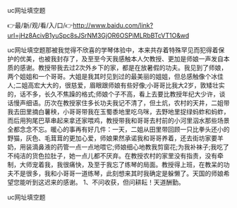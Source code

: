 uc网址填空题

👉最/新/观/看/入/口/👉http://www.baidu.com/link?url=jHz8AcivB1yuSpc8sJSrNM3GjOR6OSPiMLRbBTcVT1O&wd

uc网址填空题那被我觉得不欣喜的学琴体验中，本来共存着特殊罕见而犯得着保护的优美，也被我封存了，及至至今天我感触本人欠教授、更加是师娘一声发自本质的感谢。教授带我去过2次外乡下的家，都是在放暑假的功夫。我见到了师娘，两个姐姐和一个哥哥。大姐是我其时见到过的最美丽的姐姐，但总感触像个冰佳人;二姐高宏大大的，很慈爱，眉眼跟师娘有些好像;小哥哥比我大2岁，敦矮壮实的，话不多，长久不焦躁的格式;师娘个子不高，看上去要比教授年纪大少许，谈话慢声细语。历次在教授家住多长功夫我记不清了，但土炕，农村的天井，二姐带我去田里摘白薯秧，小哥哥带我在玉蜀黍地里吃乌咪，去野地里捉绿蚂蚱和蚂蚱，而后用狗尾巴草串起来拿还家喂鸡，教授带我和哥哥去村前的小河里泅水那些场景全都念念不忘。暖心的事再有好几件：一天，二姐从田里带回顾一只比拳头还小的野猫，灰色、毛茸茸的更加心爱，师娘果然承诺我和哥哥养着，还去街坊家要羊奶，用装滴鼻液的药管一点一点地喂它;师娘细心地教我剪窗花;为我补袜子;我吃了不纯洁的货色拉肚子，她一点儿都不厌弃。在教授农村的家里没有指责，没有牵制，大师宠着我，我很痛快，及至于我忘了练琴的局面。教授得上班，在教呆的功夫不是很多，我和小哥哥一道练琴，此刻想来其时我确定是躲懒了。天国的师娘希望您能听到这迟来的感谢。
	1、不问收获，但问耕耘！天道酬勤。


uc网址填空题
